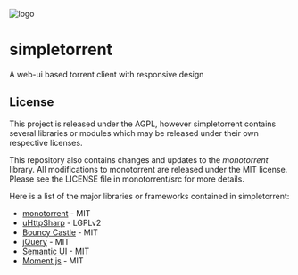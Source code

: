 ![logo](https://raw2.github.com/senditu/simpletorrent/master/simpletorrent/logo/logo.png "Logo")

simpletorrent
=============

A web-ui based torrent client with responsive design

License
-------

This project is released under the AGPL, however simpletorrent contains several libraries or modules which may be released under their own respective licenses.

This repository also contains changes and updates to the _monotorrent_ library. All modifications to monotorrent are released under the MIT license. Please see the LICENSE file in monotorrent/src for more details.

Here is a list of the major libraries or frameworks contained in simpletorrent:

* [monotorrent](https://github.com/mono/monotorrent) - MIT
* [uHttpSharp](https://github.com/senditu/uHttpSharp) - LGPLv2
* [Bouncy Castle](https://github.com/bcgit/bc-csharp) - MIT
* [jQuery](http://jquery.com/) - MIT
* [Semantic UI](http://semantic-ui.com/) - MIT
* [Moment.js](http://momentjs.com/) - MIT
